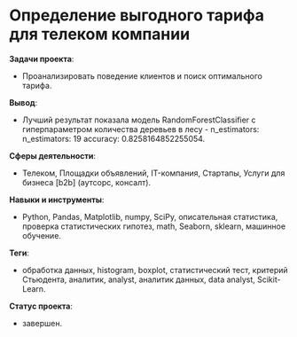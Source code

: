 # Определение выгодного тарифа для телеком компании
__Задачи проекта__: 
* Проанализировать поведение клиентов и поиск оптимального тарифа.

__Вывод__: 
* Лучший результат показала модель RandomForestClassifier с гиперпараметром количества деревьев в лесу - n_estimators: n_estimators: 19 accuracy: 0.8258164852255054.
 
__Сферы деятельности__: 
* Телеком, Площадки объявлений, IT-компания, Стартапы, Услуги для бизнеса [b2b] (аутсорс, консалт).

__Навыки и инструменты__:
* Python, Pandas, Matplotlib, numpy, SciPy, описательная статистика, проверка статистических гипотез, math, Seaborn, sklearn, машинное обучение.

__Теги__:
* обработка данных, histogram, boxplot, статистический тест, критерий Стьюдента, аналитик, analyst, аналитик данных, data analyst, Scikit-Learn.

__Статус проекта__: 
* завершен.
